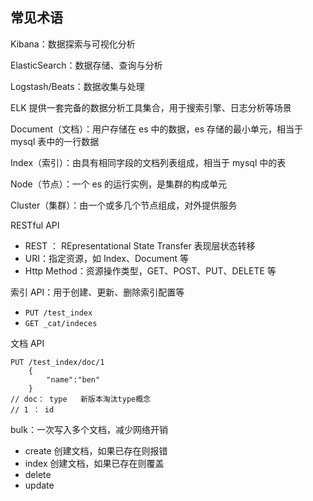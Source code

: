 ## 常见术语

Kibana：数据探索与可视化分析

ElasticSearch：数据存储、查询与分析

Logstash/Beats：数据收集与处理

ELK 提供一套完备的数据分析工具集合，用于搜索引擎、日志分析等场景

Document（文档）：用户存储在 es 中的数据，es 存储的最小单元，相当于 mysql 表中的一行数据

Index（索引）：由具有相同字段的文档列表组成，相当于 mysql 中的表

Node（节点）：一个 es 的运行实例，是集群的构成单元

Cluster（集群）：由一个或多几个节点组成，对外提供服务

RESTful API
  - REST ： REpresentational State Transfer 表现层状态转移
  - URI：指定资源，如 Index、Document 等
  - Http Method：资源操作类型，GET、POST、PUT、DELETE 等

索引 API：用于创建、更新、删除索引配置等
  - `PUT /test_index`
  - `GET _cat/indeces`

文档 API

```
PUT /test_index/doc/1
    {
        "name":"ben"
    }
// doc： type   新版本淘汰type概念
// 1 ： id
```

bulk：一次写入多个文档，减少网络开销
 - create 创建文档，如果已存在则报错
 - index 创建文档，如果已存在则覆盖
 - delete
 - update

